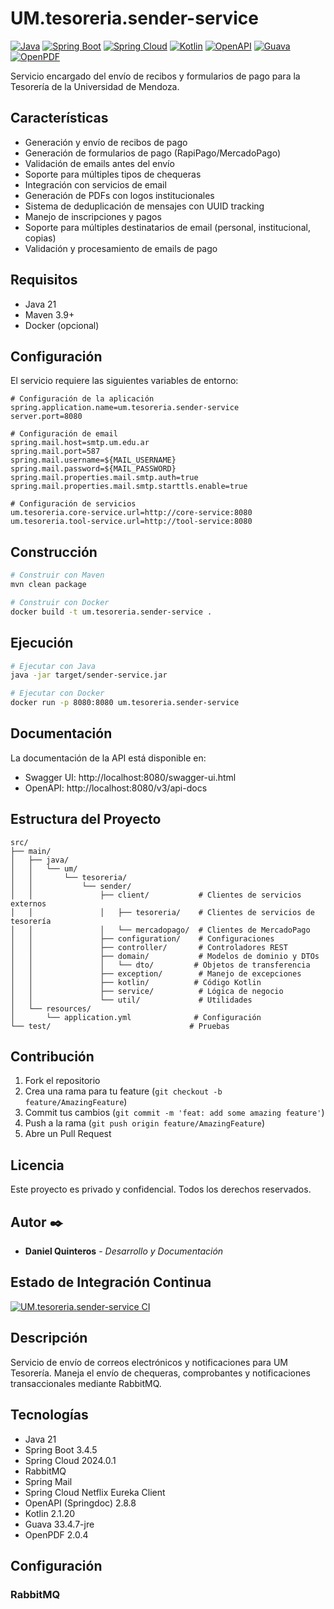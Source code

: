 # UM.tesoreria.sender-service

[![Java](https://img.shields.io/badge/Java-21-red.svg)](https://www.java.com/)
[![Spring Boot](https://img.shields.io/badge/Spring%20Boot-3.4.5-brightgreen.svg)](https://spring.io/projects/spring-boot)
[![Spring Cloud](https://img.shields.io/badge/Spring%20Cloud-2024.0.1-blue.svg)](https://spring.io/projects/spring-cloud)
[![Kotlin](https://img.shields.io/badge/Kotlin-2.1.20-purple.svg)](https://kotlinlang.org/)
[![OpenAPI](https://img.shields.io/badge/OpenAPI-2.8.8-lightblue.svg)](https://www.openapis.org/)
[![Guava](https://img.shields.io/badge/Guava-33.4.7-jre-orange.svg)](https://github.com/google/guava)
[![OpenPDF](https://img.shields.io/badge/OpenPDF-2.0.4-yellow.svg)](https://github.com/LibrePDF/OpenPDF)

Servicio encargado del envío de recibos y formularios de pago para la Tesorería de la Universidad de Mendoza.

## Características

- Generación y envío de recibos de pago
- Generación de formularios de pago (RapiPago/MercadoPago)
- Validación de emails antes del envío
- Soporte para múltiples tipos de chequeras
- Integración con servicios de email
- Generación de PDFs con logos institucionales
- Sistema de deduplicación de mensajes con UUID tracking
- Manejo de inscripciones y pagos
- Soporte para múltiples destinatarios de email (personal, institucional, copias)
- Validación y procesamiento de emails de pago

## Requisitos

- Java 21
- Maven 3.9+
- Docker (opcional)

## Configuración

El servicio requiere las siguientes variables de entorno:

```properties
# Configuración de la aplicación
spring.application.name=um.tesoreria.sender-service
server.port=8080

# Configuración de email
spring.mail.host=smtp.um.edu.ar
spring.mail.port=587
spring.mail.username=${MAIL_USERNAME}
spring.mail.password=${MAIL_PASSWORD}
spring.mail.properties.mail.smtp.auth=true
spring.mail.properties.mail.smtp.starttls.enable=true

# Configuración de servicios
um.tesoreria.core-service.url=http://core-service:8080
um.tesoreria.tool-service.url=http://tool-service:8080
```

## Construcción

```bash
# Construir con Maven
mvn clean package

# Construir con Docker
docker build -t um.tesoreria.sender-service .
```

## Ejecución

```bash
# Ejecutar con Java
java -jar target/sender-service.jar

# Ejecutar con Docker
docker run -p 8080:8080 um.tesoreria.sender-service
```

## Documentación

La documentación de la API está disponible en:
- Swagger UI: http://localhost:8080/swagger-ui.html
- OpenAPI: http://localhost:8080/v3/api-docs

## Estructura del Proyecto

```
src/
├── main/
│   ├── java/
│   │   └── um/
│   │       └── tesoreria/
│   │           └── sender/
│   │               ├── client/           # Clientes de servicios externos
│   │               │   ├── tesoreria/    # Clientes de servicios de tesorería
│   │               │   └── mercadopago/  # Clientes de MercadoPago
│   │               ├── configuration/    # Configuraciones
│   │               ├── controller/       # Controladores REST
│   │               ├── domain/           # Modelos de dominio y DTOs
│   │               │   └── dto/         # Objetos de transferencia
│   │               ├── exception/        # Manejo de excepciones
│   │               ├── kotlin/          # Código Kotlin
│   │               ├── service/          # Lógica de negocio
│   │               └── util/             # Utilidades
│   └── resources/
│       └── application.yml              # Configuración
└── test/                               # Pruebas
```

## Contribución

1. Fork el repositorio
2. Crea una rama para tu feature (`git checkout -b feature/AmazingFeature`)
3. Commit tus cambios (`git commit -m 'feat: add some amazing feature'`)
4. Push a la rama (`git push origin feature/AmazingFeature`)
5. Abre un Pull Request

## Licencia

Este proyecto es privado y confidencial. Todos los derechos reservados.

## Autor ✒️

* **Daniel Quinteros** - *Desarrollo y Documentación*

## Estado de Integración Continua

[![UM.tesoreria.sender-service CI](https://github.com/UM-services/UM.tesoreria.sender-service/actions/workflows/maven.yml/badge.svg?branch=main)](https://github.com/UM-services/UM.tesoreria.sender-service/actions/workflows/maven.yml)

## Descripción

Servicio de envío de correos electrónicos y notificaciones para UM Tesorería. Maneja el envío de chequeras, comprobantes y notificaciones transaccionales mediante RabbitMQ.

## Tecnologías

- Java 21
- Spring Boot 3.4.5
- Spring Cloud 2024.0.1
- RabbitMQ
- Spring Mail
- Spring Cloud Netflix Eureka Client
- OpenAPI (Springdoc) 2.8.8
- Kotlin 2.1.20
- Guava 33.4.7-jre
- OpenPDF 2.0.4

## Configuración

### RabbitMQ

```